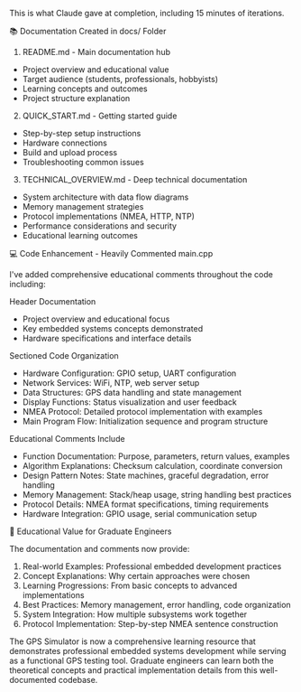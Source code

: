 This is what Claude gave at completion, including 15 minutes of iterations.

 📚 Documentation Created in docs/ Folder

  1. README.md - Main documentation hub

  - Project overview and educational value
  - Target audience (students, professionals, hobbyists)
  - Learning concepts and outcomes
  - Project structure explanation

  2. QUICK_START.md - Getting started guide

  - Step-by-step setup instructions
  - Hardware connections
  - Build and upload process
  - Troubleshooting common issues

  3. TECHNICAL_OVERVIEW.md - Deep technical documentation

  - System architecture with data flow diagrams
  - Memory management strategies
  - Protocol implementations (NMEA, HTTP, NTP)
  - Performance considerations and security
  - Educational learning outcomes

  💻 Code Enhancement - Heavily Commented main.cpp

  I've added comprehensive educational comments throughout the code including:

  Header Documentation

  - Project overview and educational focus
  - Key embedded systems concepts demonstrated
  - Hardware specifications and interface details

  Sectioned Code Organization

  - Hardware Configuration: GPIO setup, UART configuration
  - Network Services: WiFi, NTP, web server setup
  - Data Structures: GPS data handling and state management
  - Display Functions: Status visualization and user feedback
  - NMEA Protocol: Detailed protocol implementation with examples
  - Main Program Flow: Initialization sequence and program structure

  Educational Comments Include

  - Function Documentation: Purpose, parameters, return values, examples
  - Algorithm Explanations: Checksum calculation, coordinate conversion
  - Design Pattern Notes: State machines, graceful degradation, error handling
  - Memory Management: Stack/heap usage, string handling best practices
  - Protocol Details: NMEA format specifications, timing requirements
  - Hardware Integration: GPIO usage, serial communication setup

  🎯 Educational Value for Graduate Engineers

  The documentation and comments now provide:

  1. Real-world Examples: Professional embedded development practices
  2. Concept Explanations: Why certain approaches were chosen
  3. Learning Progressions: From basic concepts to advanced implementations
  4. Best Practices: Memory management, error handling, code organization
  5. System Integration: How multiple subsystems work together
  6. Protocol Implementation: Step-by-step NMEA sentence construction

  The GPS Simulator is now a comprehensive learning resource that demonstrates professional embedded systems development while serving as a functional
  GPS testing tool. Graduate engineers can learn both the theoretical concepts and practical implementation details from this well-documented codebase.

